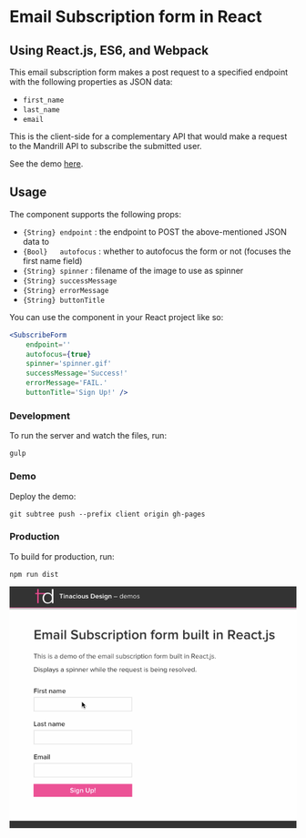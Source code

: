 # Email Subscription form in React

## Using React.js, ES6, and Webpack

This email subscription form makes a post request to a specified endpoint with the following properties as JSON data:

- `first_name`
- `last_name`
- `email`

This is the client-side for a complementary API that would make a request to the Mandrill API to subscribe the submitted user.

See the demo [here](http://tinacious.github.io/email-subscription-form-react/).

## Usage

The component supports the following props:

- `{String} endpoint` : the endpoint to POST the above-mentioned JSON data to
- `{Bool}   autofocus` : whether to autofocus the form or not (focuses the first name field)
- `{String} spinner` : filename of the image to use as spinner
- `{String} successMessage`
- `{String} errorMessage`
- `{String} buttonTitle`

You can use the component in your React project like so:

```jsx
<SubscribeForm
    endpoint=''
    autofocus={true}
    spinner='spinner.gif'
    successMessage='Success!'
    errorMessage='FAIL.'
    buttonTitle='Sign Up!' />
```

### Development

To run the server and watch the files, run:

```
gulp
```

### Demo

Deploy the demo:

```
git subtree push --prefix client origin gh-pages
```

### Production

To build for production, run:

```
npm run dist
```

![](email-subscription-demo.gif)

